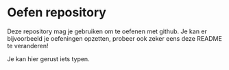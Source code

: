 # Oefen repository
Deze repository mag je gebruiken om te oefenen met github. Je kan er bijvoorbeeld je oefeningen opzetten, probeer ook zeker eens deze README te veranderen! 

Je kan hier gerust iets typen. 